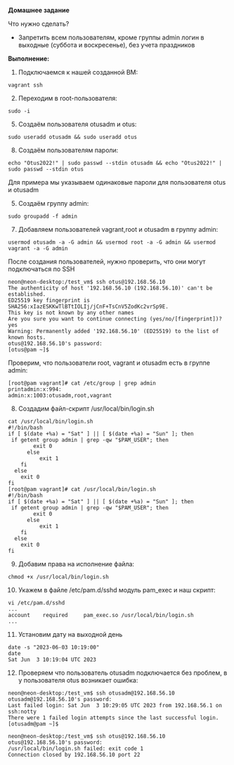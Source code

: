 **Домашнее задание**

Что нужно сделать?

- Запретить всем пользователям, кроме группы admin логин в выходные (суббота и воскресенье), без учета праздников


**Выполнение:**

1. Подключаемся к нашей созданной ВМ: 
```
vagrant ssh
```
2. Переходим в root-пользователя: 
```
sudo -i
```
5. Создаём пользователя otusadm и otus: 
```
sudo useradd otusadm && sudo useradd otus
```
8. Создаём пользователям пароли:
``` 
echo "Otus2022!" | sudo passwd --stdin otusadm && echo "Otus2022!" | sudo passwd --stdin otus
```
Для примера мы указываем одинаковые пароли для пользователя otus и otusadm

5. Создаём группу admin: 
```
sudo groupadd -f admin
```
7. Добавляем пользователей vagrant,root и otusadm в группу admin:
```
usermod otusadm -a -G admin && usermod root -a -G admin && usermod vagrant -a -G admin
```
После создания пользователей, нужно проверить, что они могут подключаться по SSH
```
neon@neon-desktop:/test_vm$ ssh otus@192.168.56.10
The authenticity of host '192.168.56.10 (192.168.56.10)' can't be established.
ED25519 key fingerprint is SHA256:xIazESKKwTlBTtIOLIj/jCnF+TsCnV5ZodKc2vrSp9E.
This key is not known by any other names
Are you sure you want to continue connecting (yes/no/[fingerprint])? yes
Warning: Permanently added '192.168.56.10' (ED25519) to the list of known hosts.
otus@192.168.56.10's password: 
[otus@pam ~]$
```
Проверим, что пользователи root, vagrant и otusadm есть в группе admin:

```
[root@pam vagrant]# cat /etc/group | grep admin
printadmin:x:994:
admin:x:1003:otusadm,root,vagrant
```

8. Создадим файл-скрипт /usr/local/bin/login.sh
```
cat /usr/local/bin/login.sh
#!/bin/bash
if [ $(date +%a) = "Sat" ] || [ $(date +%a) = "Sun" ]; then
 if getent group admin | grep -qw "$PAM_USER"; then
        exit 0
      else
          exit 1
    fi
  else
    exit 0
fi
[root@pam vagrant]# cat /usr/local/bin/login.sh
#!/bin/bash
if [ $(date +%a) = "Sat" ] || [ $(date +%a) = "Sun" ]; then
 if getent group admin | grep -qw "$PAM_USER"; then
        exit 0
      else
          exit 1
    fi
  else
    exit 0
fi
```
9. Добавим права на исполнение файла: 
```
chmod +x /usr/local/bin/login.sh
```
10. Укажем в файле /etc/pam.d/sshd модуль pam_exec и наш скрипт:

```
vi /etc/pam.d/sshd 
...
account    required     pam_exec.so /usr/local/bin/login.sh
...
```
11. Установим дату на выходной день
```
date -s "2023-06-03 10:19:00"
date
Sat Jun  3 10:19:04 UTC 2023
```
12. Проверяем что пользователь otusadm подключается без проблем, в у пользователя otus возникает ошибка:

```
neon@neon-desktop:/test_vm$ ssh otusadm@192.168.56.10
otusadm@192.168.56.10's password: 
Last failed login: Sat Jun  3 10:29:05 UTC 2023 from 192.168.56.1 on ssh:notty
There were 1 failed login attempts since the last successful login.
[otusadm@pam ~]$

neon@neon-desktop:/test_vm$ ssh otus@192.168.56.10
otus@192.168.56.10's password: 
/usr/local/bin/login.sh failed: exit code 1
Connection closed by 192.168.56.10 port 22
```
